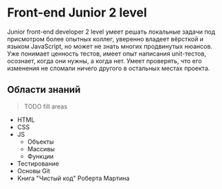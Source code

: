 # Front-end Junior 2 level
Junior front-end developer 2 level умеет решать локальные задачи под присмотром более опытных коллег, уверенно владеет вёрсткой и языком JavaScript, но может не знать многих продвинутых нюансов. Уже понимает ценность тестов, имеет опыт написания unit-тестов, осознает, когда они нужны, а когда нет. Умеет проверять, что его изменения не сломали ничего другого в остальных местах проекта.


## Области знаний
> TODO fill areas
- HTML
- CSS
- JS
    - Объекты
    - Массивы
    - Функции
- Тестирование
- Основы Git
- Книга "Чистый код" Роберта Мартина
